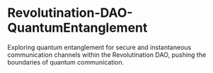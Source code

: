 # Revolutination-DAO-QuantumEntanglement
Exploring quantum entanglement for secure and instantaneous communication channels within the Revolutination DAO, pushing the boundaries of quantum communication.
